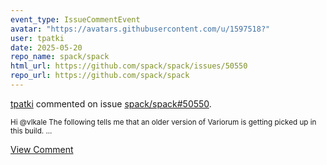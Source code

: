 ```yaml
---
event_type: IssueCommentEvent
avatar: "https://avatars.githubusercontent.com/u/1597518?"
user: tpatki
date: 2025-05-20
repo_name: spack/spack
html_url: https://github.com/spack/spack/issues/50550
repo_url: https://github.com/spack/spack
---
```


<a href='https://github.com/tpatki' target='_blank'>tpatki</a> commented on issue <a href='https://github.com/spack/spack/issues/50550' target='_blank'>spack/spack#50550</a>.

<small>Hi @vlkale The following tells me that an older version of Variorum is getting picked up in this build. ...</small>

<a href='https://github.com/spack/spack/issues/50550' target='_blank'>View Comment</a>